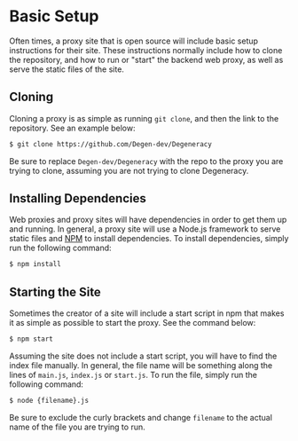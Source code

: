 # Basic Setup
Often times, a proxy site that is open source will include basic setup instructions for their site. These instructions normally include how to clone the repository, and how to run or "start" the backend web proxy, as well as serve the static files of the site.

## Cloning
Cloning a proxy is as simple as running `git clone`, and then the link to the repository. See an example below:
```sh
$ git clone https://github.com/Degen-dev/Degeneracy
```

Be sure to replace `Degen-dev/Degeneracy` with the repo to the proxy you are trying to clone, assuming you are not trying to clone Degeneracy.

## Installing Dependencies
Web proxies and proxy sites will have dependencies in order to get them up and running. In general, a proxy site will use a Node.js framework to serve static files and [NPM](https://www.npmjs.com) to install dependencies. To install dependencies, simply run the following command:
```sh
$ npm install
```

## Starting the Site
Sometimes the creator of a site will include a start script in npm that makes it as simple as possible to start the proxy. See the command below:
```sh
$ npm start
```

Assuming the site does not include a start script, you will have to find the index file manually. In general, the file name will be something along the lines of `main.js`, `index.js` or `start.js`. To run the file, simply run the following command:
```sh
$ node {filename}.js
```

Be sure to exclude the curly brackets and change `filename` to the actual name of the file you are trying to run.